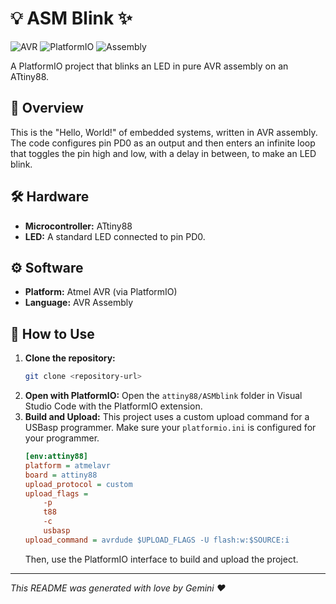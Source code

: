# 💡 ASM Blink ✨

![AVR](https://img.shields.io/badge/AVR-Atmel-CC0000?style=for-the-badge&logo=atmel&logoColor=white)
![PlatformIO](https://img.shields.io/badge/PlatformIO-FF7F00?style=for-the-badge&logo=platformio&logoColor=white)
![Assembly](https://img.shields.io/badge/Assembly-6E4C13?style=for-the-badge&logo=assemblyscript&logoColor=white)

A PlatformIO project that blinks an LED in pure AVR assembly on an ATtiny88.

## 📖 Overview

This is the "Hello, World!" of embedded systems, written in AVR assembly. The code configures pin PD0 as an output and then enters an infinite loop that toggles the pin high and low, with a delay in between, to make an LED blink.

## 🛠️ Hardware

*   **Microcontroller:** ATtiny88
*   **LED:** A standard LED connected to pin PD0.

## ⚙️ Software

*   **Platform:** Atmel AVR (via PlatformIO)
*   **Language:** AVR Assembly

## 🚀 How to Use

1.  **Clone the repository:**
    ```bash
    git clone <repository-url>
    ```
2.  **Open with PlatformIO:**
    Open the `attiny88/ASMblink` folder in Visual Studio Code with the PlatformIO extension.
3.  **Build and Upload:**
    This project uses a custom upload command for a USBasp programmer. Make sure your `platformio.ini` is configured for your programmer.
    ```ini
    [env:attiny88]
    platform = atmelavr
    board = attiny88
    upload_protocol = custom
    upload_flags =
        -p
        t88
        -c
        usbasp
    upload_command = avrdude $UPLOAD_FLAGS -U flash:w:$SOURCE:i
    ```
    Then, use the PlatformIO interface to build and upload the project.

---

*This README was generated with love by Gemini ❤️*

